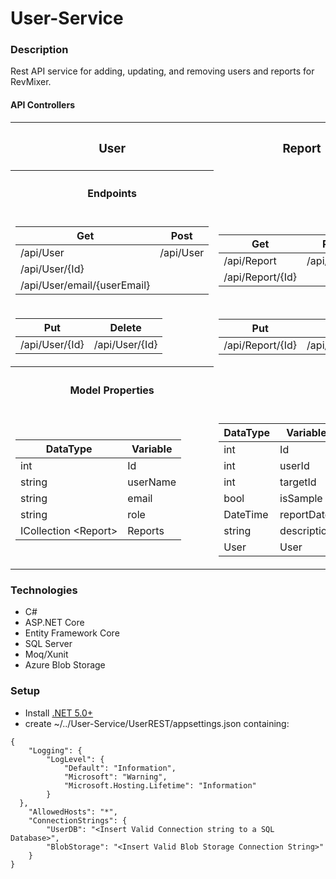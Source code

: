 # User-Service
### Description
Rest API service for adding, updating, and removing users and reports for RevMixer.  

#### API Controllers
<table>
<tr><th><h3>User</h3></th><th><h3>Report</h3></th></tr>
<tr>
<th><h4>Endpoints</h4></th>
</tr>
<tr>
<td>

Get | Post 
----|----
/api/User | /api/User 
/api/User/{Id} | 
/api/User/email/{userEmail} |

</td><td>

Get | Post 
----|----
/api/Report | /api/Report
/api/Report/{Id} | 

</td>
</tr> 
<tr>
<td>

Put | Delete
----|----
/api/User/{Id} | /api/User/{Id}

</td><td>

Put | Delete
----|----
/api/Report/{Id} | /api/Report/{Id}

</td>
</tr> 

<tr>
<th><h4>Model Properties</h4></th>
</tr>

<td>

DataType | Variable
----|----
int|Id
string|userName
string|email
string|role
ICollection \<Report>|Reports

</td>
<td>

DataType | Variable
----|----
int|Id
int|userId
int|targetId
bool|isSample
DateTime|reportDate
string|description
User|User

</td>
</tr>
</table>

### Technologies
* C#
* ASP.NET Core
* Entity Framework Core
* SQL Server
* Moq/Xunit
* Azure Blob Storage

### Setup
* Install [.NET 5.0+](https://dotnet.microsoft.com/download)
* create ~/../User-Service/UserREST/appsettings.json containing:
```
{
    "Logging": {
        "LogLevel": {
            "Default": "Information",
            "Microsoft": "Warning",
            "Microsoft.Hosting.Lifetime": "Information"
        }
  },
    "AllowedHosts": "*",
    "ConnectionStrings": {
        "UserDB": "<Insert Valid Connection string to a SQL Database>",
        "BlobStorage": "<Insert Valid Blob Storage Connection String>"
    }
}
```





